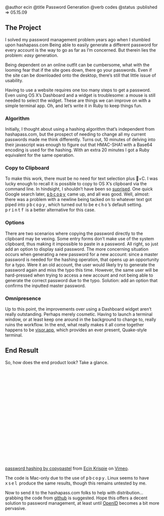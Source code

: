 @author ecin
@title Password Generation
@verb codes
@status :published => 05.15.09

## <a name = "The_Project">The Project</a>

I solved my password management problem years ago when I stumbled upon hashapass.com Being able to easily generate a different password for every account is the way to go as far as I’m concerned. But therein lies the problem: *easy* generation.

Being dependent on an online outfit can be cumbersome, what  with the looming fear that if the site goes down, there go your passwords.  Even if the site can be downloaded onto the desktop,  there’s still that little issue of usability.

Having to use a website requires one too many steps to get a password. Even using OS X’s Dashboard and a widget is troublesome: a mouse is still needed to select the widget. These are things we can improve on with a simple terminal app. Oh, and let’s write it in Ruby to keep things fun.

### <a name="Algorithm">Algorithm</a>

Initially, I thought about using a hashing algorithm that’s independent from hashapass.com, but the prospect of needing to change all my current passwords made me think differently. Turns out, 10 minutes of delving into their javascript was enough to figure out that HMAC-SHA1 with a Base64 encoding is used for the hashing. With an extra 20 minutes I got a Ruby equivalent for the same operation.

### <a name="Copy_to_Clipboard">Copy to Clipboard</a>

To make this work, there must be no need for text selection plus +C. I was lucky enough to recall it is possible to copy to OS X’s clipboard via the command line. In hindsight, I shouldn’t have been so [suprised](http://xkcd.com/530/). One quick Google search later, [<span style='font-family: monospace; letter-spacing: 2px;'>pbcopy</span>](http://developer.apple.com/DOCUMENTATION/Darwin/Reference/ManPages/man1/pbcopy.1.html) came up, and all was good. Well, almost: there was a problem with a newline being tacked on to whatever text got piped into <span style='font-family: monospace; letter-spacing: 2px;'>pbcopy</span>, which turned out to be <span style='font-family: monospace; letter-spacing: 2px;'>echo</span>’s default setting. <span style='font-family: monospace; letter-spacing: 2px;'>printf</span> is a better alternative for this case.

### <a name="Options">Options</a>

There are two scenarios where copying the password directly to the clipboard may be vexing. Some entry forms don’t make use of the system clipboard, thus making it impossible to paste in a password. All right, so just add an option to display said password. The more concerning situation occurs when generating a new password for a new account: since a master password is needed for the hashing operation, that opens up an opportunity for a typo. Were it an old account, the user would likely try to generate the password again and miss the typo this time. However, the same user will be hard-pressed when trying to access a new account and not being able to generate the correct password due to the typo. Solution: add an option that confirms the inputted master password.

### <a name="Omnipresence">Omnipresence</a>

Up to this point, the improvements over using a Dashboard widget aren’t really outstanding. Perhaps merely cosmetic. Having to launch a terminal window, or at least keep one around in the background to change to, really ruins the workflow. In the end, what really makes it all come together happens to be [visor.app](http://code.google.com/p/blacktree-visor/), which provides an ever present, Quake-style terminal.

## <a name="End_Result">End Result</a>

So, how does the end product look? Take a glance.

<object width="400" height="300"><param name="allowfullscreen" value="true" /><param name="allowscriptaccess" value="always" /><param name="movie" value="http://vimeo.com/moogaloop.swf?clip_id=2975677&amp;server=vimeo.com&amp;show_title=1&amp;show_byline=1&amp;show_portrait=0&amp;color=&amp;fullscreen=1" /><embed src="http://vimeo.com/moogaloop.swf?clip_id=2975677&amp;server=vimeo.com&amp;show_title=1&amp;show_byline=1&amp;show_portrait=0&amp;color=&amp;fullscreen=1" type="application/x-shockwave-flash" allowfullscreen="true" allowscriptaccess="always" width="400" height="300"></embed></object>

[password hashing by copypastel](http://vimeo.com/2975677") from [Ecin Krispie](http://vimeo.com/ecin) on [Vimeo](http://vimeo.com).


The code is Mac-only due to the use of <span style='font-family: monospace; letter-spacing: 2px;'>pbcopy</span>. Linux seems to have <span style='font-family: monospace; letter-spacing: 2px;'>xsel</span> produce the same results, though this remains untested by me.

Now to send it to the hashapass.com folks to help with distribution... grabbing the code from [github](http://github.com/ecin/hashapass.rb/tree/maste) is suggested. Hope this offers a decent solution to password management, at least until [OpenID](http://openid.net/) becomes a bit more pervasive. 

